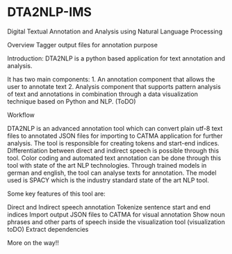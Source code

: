 # DTA2NLP-IMS
Digital Textual Annotation and Analysis using Natural Language Processing

Overview
Tagger output files for annotation purpose

Introduction: DTA2NLP is a python based application for text annotation and analysis.

It has two main components: 1. An annotation component that allows the user to annotate text 
							2. Analysis component that supports pattern analysis of text and annotations in combination through a data visualization technique based on Python and NLP. (ToDO)

Workflow

DTA2NLP is an advanced annotation tool which can convert plain utf-8 text files to annotated JSON files for importing to CATMA application for further analysis. The tool is responsible for creating tokens and start-end indices. Differentiation between direct and indirect speech is possible through this tool. Color coding and automated text annotation can be done through this tool with state of the art NLP technologies. Through trained models in german and english, the tool can analyse texts for annotation. The model used is SPACY which is the industry standard state of the art NLP tool.

Some key features of this tool are:

Direct and Indirect speech annotation
Tokenize sentence start and end indices
Import output JSON files to CATMA for visual annotation
Show noun phrases and other parts of speech inside the visualization tool (visualization toDO)
Extract dependencies 

More on the way!!
